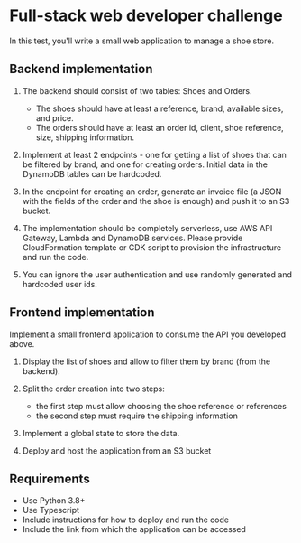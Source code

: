 # Full-stack web developer challenge

In this test, you'll write a small web application to manage a shoe store.

## Backend implementation

1. The backend should consist of two tables: Shoes and Orders.

   - The shoes should have at least a reference, brand, available sizes, and price.
   - The orders should have at least an order id, client, shoe reference, size, shipping information.

2. Implement at least 2 endpoints - one for getting a list of shoes that can be filtered by brand, and one for creating orders. Initial data in the DynamoDB tables can be hardcoded.
3. In the endpoint for creating an order, generate an invoice file (a JSON with the fields of the order and the shoe is enough) and push it to an S3 bucket.
4. The implementation should be completely serverless, use AWS API Gateway, Lambda and DynamoDB services. Please provide CloudFormation template or CDK script to provision the infrastructure and run the code.
5. You can ignore the user authentication and use randomly generated and hardcoded user ids.

## Frontend implementation

Implement a small frontend application to consume the API you developed above.

1. Display the list of shoes and allow to filter them by brand (from the
   backend).
2. Split the order creation into two steps:

   - the first step must allow choosing the shoe reference or references
   - the second step must require the shipping information

3. Implement a global state to store the data.
4. Deploy and host the application from an S3 bucket

## Requirements

- Use Python 3.8+
- Use Typescript
- Include instructions for how to deploy and run the code
- Include the link from which the application can be accessed
